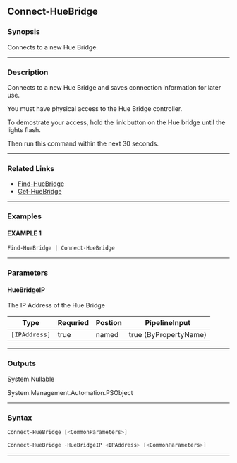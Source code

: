 
Connect-HueBridge
-----------------
### Synopsis
Connects to a new Hue Bridge.

---
### Description

Connects to a new Hue Bridge and saves connection information for later use.

You must have physical access to the Hue Bridge controller.

To demostrate your access,
hold the link button on the Hue bridge until the lights flash.

Then run this command within the next 30 seconds.

---
### Related Links
* [Find-HueBridge](Find-HueBridge.md)
* [Get-HueBridge](Get-HueBridge.md)
---
### Examples
#### EXAMPLE 1
```PowerShell
Find-HueBridge | Connect-HueBridge
```

---
### Parameters
#### **HueBridgeIP**

The IP Address of the Hue Bridge



|Type             |Requried|Postion|PipelineInput        |
|-----------------|--------|-------|---------------------|
|```[IPAddress]```|true    |named  |true (ByPropertyName)|
---
### Outputs
System.Nullable


System.Management.Automation.PSObject


---
### Syntax
```PowerShell
Connect-HueBridge [<CommonParameters>]
```
```PowerShell
Connect-HueBridge -HueBridgeIP <IPAddress> [<CommonParameters>]
```
---


